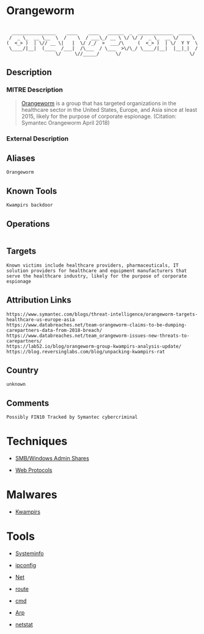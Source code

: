 
# Orangeworm

```
                                                                      
  ________________    ____    ____   ______  _  _____________  _____  
 /  _ \_  __ \__  \  /    \  / ___\_/ __ \ \/ \/ /  _ \_  __ \/     \ 
(  <_> )  | \// __ \|   |  \/ /_/  >  ___/\     (  <_> )  | \/  Y Y  \
 \____/|__|  (____  /___|  /\___  / \___  >\/\_/ \____/|__|  |__|_|  /
                  \/     \//_____/      \/                         \/ 

```

## Description

### MITRE Description

> [Orangeworm](https://attack.mitre.org/groups/G0071) is a group that has targeted organizations in the healthcare sector in the United States, Europe, and Asia since at least 2015, likely for the purpose of corporate espionage. (Citation: Symantec Orangeworm April 2018)

### External Description

> 

## Aliases

```
Orangeworm
```

## Known Tools

```
Kwampirs backdoor
```

## Operations

```

```

## Targets

```
Known victims include healthcare providers, pharmaceuticals, IT solution providers for healthcare and equipment manufacturers that serve the healthcare industry, likely for the purpose of corporate espionage
```

## Attribution Links

```
https://www.symantec.com/blogs/threat-intelligence/orangeworm-targets-healthcare-us-europe-asia
https://www.databreaches.net/team-orangeworm-claims-to-be-dumping-carepartners-data-from-2018-breach/
https://www.databreaches.net/team_orangeworm-issues-new-threats-to-carepartners/
https://lab52.io/blog/orangeworm-group-kwampirs-analysis-update/
https://blog.reversinglabs.com/blog/unpacking-kwampirs-rat
```

## Country

```
unknown
```

## Comments

```
Possibly FIN10 Tracked by Symantec cybercriminal
```

# Techniques


* [SMB/Windows Admin Shares](../techniques/SMB-Windows-Admin-Shares.md)

* [Web Protocols](../techniques/Web-Protocols.md)
    

# Malwares


* [Kwampirs](../malwares/Kwampirs.md)


# Tools


* [Systeminfo](../tools/Systeminfo.md)

* [ipconfig](../tools/ipconfig.md)
    
* [Net](../tools/Net.md)
    
* [route](../tools/route.md)
    
* [cmd](../tools/cmd.md)
    
* [Arp](../tools/Arp.md)
    
* [netstat](../tools/netstat.md)
    
